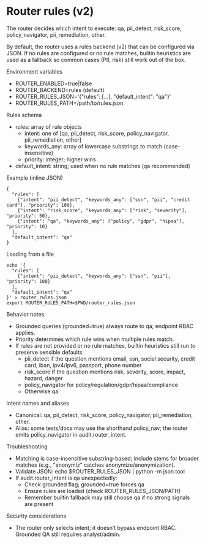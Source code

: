 # Router rules (v2)

The router decides which intent to execute: qa, pii_detect, risk_score, policy_navigator, pii_remediation, other.

By default, the router uses a rules backend (v2) that can be configured via JSON. If no rules are configured or no rule matches, builtin heuristics are used as a fallback so common cases (PII, risk) still work out of the box.

Environment variables
- ROUTER_ENABLED=true|false
- ROUTER_BACKEND=rules (default)
- ROUTER_RULES_JSON='{"rules": [...], "default_intent": "qa"}'
- ROUTER_RULES_PATH=/path/to/rules.json

Rules schema
- rules: array of rule objects
  - intent: one of [qa, pii_detect, risk_score, policy_navigator, pii_remediation, other]
  - keywords_any: array of lowercase substrings to match (case-insensitive)
  - priority: integer; higher wins
- default_intent: string; used when no rule matches (qa recommended)

Example (inline JSON)
```
{
  "rules": [
    {"intent": "pii_detect", "keywords_any": ["ssn", "pii", "credit card"], "priority": 100},
    {"intent": "risk_score", "keywords_any": ["risk", "severity"], "priority": 50},
    {"intent": "qa", "keywords_any": ["policy", "gdpr", "hipaa"], "priority": 10}
  ],
  "default_intent": "qa"
}
```

Loading from a file
```
echo '{
  "rules": [
    {"intent": "pii_detect", "keywords_any": ["ssn", "pii"], "priority": 100}
  ],
  "default_intent": "qa"
}' > router_rules.json
export ROUTER_RULES_PATH=$PWD/router_rules.json
```

Behavior notes
- Grounded queries (grounded=true) always route to qa; endpoint RBAC applies.
- Priority determines which rule wins when multiple rules match.
- If rules are not provided or no rule matches, builtin heuristics still run to preserve sensible defaults:
  - pii_detect if the question mentions email, ssn, social security, credit card, iban, ipv4/ipv6, passport, phone number
  - risk_score if the question mentions risk, severity, score, impact, hazard, danger
  - policy_navigator for policy/regulation/gdpr/hipaa/compliance
  - Otherwise qa

Intent names and aliases
- Canonical: qa, pii_detect, risk_score, policy_navigator, pii_remediation, other.
- Alias: some tests/docs may use the shorthand policy_nav; the router emits policy_navigator in audit.router_intent.

Troubleshooting
- Matching is case-insensitive substring-based; include stems for broader matches (e.g., "anonymiz" catches anonymize/anonymization).
- Validate JSON: echo $ROUTER_RULES_JSON | python -m json.tool
- If audit.router_intent is qa unexpectedly:
  - Check grounded flag; grounded=true forces qa
  - Ensure rules are loaded (check ROUTER_RULES_JSON/PATH)
  - Remember builtin fallback may still choose qa if no strong signals are present

Security considerations
- The router only selects intent; it doesn’t bypass endpoint RBAC. Grounded QA still requires analyst/admin.
